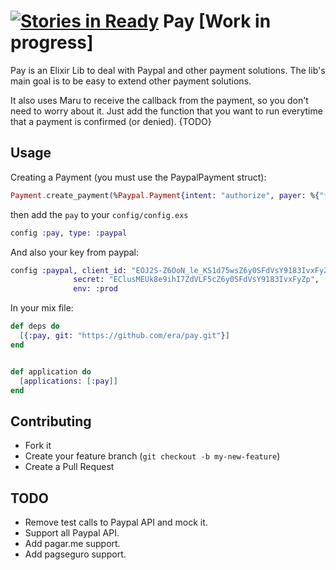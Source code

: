 [![Stories in Ready](https://badge.waffle.io/era/pay.png?label=ready&title=Ready)](https://waffle.io/era/pay)
Pay [Work in progress]
===

Pay is an Elixir Lib to deal with Paypal and other payment solutions. The lib's main goal is to be easy to extend other payment solutions.

It also uses Maru to receive the callback from the payment, so you don't need to worry about it. Just add the function that you want to run everytime that a payment is confirmed (or denied). {TODO}

Usage
-------

Creating a Payment (you must use the PaypalPayment struct):

```elixir
Payment.create_payment(%Paypal.Payment{intent: "authorize", payer: %{"funding_instruments" => [%{"credit_card" => %{"billing_address" => %{"city" => "Saratoga", "country_code" => "US", "line1" => "111 First Street", "postal_code" => "95070", "state" => "CA"}, "cvv2" => "874", "expire_month" => 11, "expire_year" => 2018, "first_name" => "Betsy", "last_name" => "Buyer", "number" => "4417119669820331", "type" => "visa"}}], "payment_method" => "credit_card"}, transactions: [%{"amount" => %{"currency" => "USD", "details" => %{"shipping" => "0.03", "subtotal" => "7.41", "tax" => "0.03"}, "total" => "7.47"}, "description" => "This is the payment transaction description."}]})

```

then add the `pay` to your `config/config.exs`
```elixir
config :pay, type: :paypal
```
And also your key from paypal:
```elixir
config :paypal, client_id: "EOJ2S-Z6OoN_le_KS1d75wsZ6y0SFdVsY9183IvxFyZp",
              secret: "EClusMEUk8e9ihI7ZdVLF5cZ6y0SFdVsY9183IvxFyZp",
              env: :prod
```

In your mix file:

```elixir
def deps do
  [{:pay, git: "https://github.com/era/pay.git"}]
end


def application do
  [applications: [:pay]]
end
```


Contributing
------------

  * Fork it
  * Create your feature branch (`git checkout -b my-new-feature`)
  * Create a Pull Request

TODO
---
* Remove test calls to Paypal API and mock it.
* Support all Paypal API.
* Add pagar.me support.
* Add pagseguro support.


